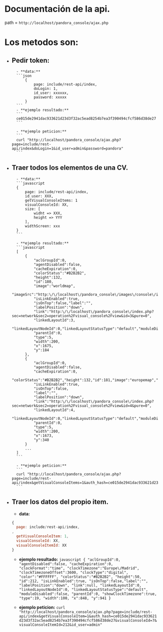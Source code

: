 # Documentación de la api.

path = `http://localhost/pandora_console/ajax.php`

# Los metodos son:

- ## Pedir token:

      	- **data:**
      	```json
      		{
      			page: include/rest-api/index,
      			doLogin: 1,
      			id_user: xxxxxx,
      			password: xxxxx
      		}
      	```
      	- **ejemplo resultado:**
      	```
      	ce015de2941dac933621d23d3f32ac5ead8254b7ea3f390494cfcf586d38de27
      	```

      	- **ejemplo peticion:**
      	```
      	curl "http://localhost/pandora_console/ajax.php?page=include/rest-api/index&doLogin=1&id_user=admin&password=pandora"
      	```

- ## Traer todos los elementos de una CV.

      	- **data:**
      	```javascript
      	{
      		page: include/rest-api/index,
      		id_user: XXX,
      		getVisualConsoleItems: 1
      		visualConsoleId: XX,
      		size: [
      			widht => XXX,
      			height => YYY
      		],
      		widthScreen: xxx
      	}
      	```

      	- **ejemplo resultado:**
      	```javascript
      	[
      		{
      			"aclGroupId":0,
      			"agentDisabled":false,
      			"cacheExpiration":0,
      			"colorStatus":"#B2B2B2",
      			"height":132,
      			"id":180,
      			"image":"worldmap",
      			"imageSrc":"http:\/\/localhost\/pandora_console\/images\/console\/icons\/worldmap.png",
      			"isLinkEnabled":true,
      			"isOnTop":false,"label":"",
      			"labelPosition":"down",
      			"link":"http:\/\/localhost\/pandora_console\/index.php?sec=network&sec2=operation%2Fvisual_console%2Fview&id=3&pure=0",
      			"linkedLayoutId":3,
      			"linkedLayoutNodeId":0,"linkedLayoutStatusType":"default","moduleDisabled":false,
      			"parentId":0,
      			"type":5,
      			"width":200,
      			"x":1675,
      			"y":184
      		},
      		{
      			"aclGroupId":0,
      			"agentDisabled":false,
      			"cacheExpiration":0,
      			"colorStatus":"#B2B2B2","height":132,"id":181,"image":"europemap","imageSrc":"http:\/\/localhost\/pandora_console\/images\/console\/icons\/europemap.png",
      			"isLinkEnabled":true,
      			"isOnTop":false,
      			"label":"",
      			"labelPosition":"down",
      			"link":"http:\/\/localhost\/pandora_console\/index.php?sec=network&sec2=operation%2Fvisual_console%2Fview&id=4&pure=0",
      			"linkedLayoutId":4,
      			"linkedLayoutNodeId":0,"linkedLayoutStatusType":"default","moduleDisabled":false,
      			"parentId":0,
      			"type":5,
      			"width":200,
      			"x":1673,
      			"y":340
      		}
      		...
      	]
      	```

      	- **ejemplo peticion:**
      	```
      	curl "http://localhost/pandora_console/ajax.php?page=include/rest-api/index&getVisualConsoleItems=1&auth_hash=ce015de2941dac933621d23d3f32ac5ead8254b7ea3f390494cfcf586d38de27&visualConsoleId=7&id_user=admin"
      	```

- ## Traer los datos del propio item.

  - **data:**

  ```javascript
  {
  	page: include/rest-api/index,
  ,
  	getVisualConsoleItem: 1,
  	visualConsoleId: XX,
  	visualConsoleItemId: XX
  }
  ```

  - **ejemplo resultado:**
    `javascript { "aclGroupId":0, "agentDisabled":false, "cacheExpiration":0, "clockFormat":"time", "clockTimezone":"Europe\/Madrid", "clockTimezoneOffset":3600, "clockType":"digital", "color":"#FFFFFF", "colorStatus":"#B2B2B2", "height":50, "id":212, "isLinkEnabled":true, "isOnTop":false,"label":"", "labelPosition":"down", "link":null, "linkedLayoutId":0, "linkedLayoutNodeId":0, "linkedLayoutStatusType":"default", "moduleDisabled":false, "parentId":0, "showClockTimezone":true, "type":19, "width":100, "x":848, "y":941 }`

  - **ejemplo peticion:**
    `curl "http://localhost/pandora_console/ajax.php?page=include/rest-api/index&getVisualConsoleItem=1&auth_hash=ce015de2941dac933621d23d3f32ac5ead8254b7ea3f390494cfcf586d38de27&visualConsoleId=7&visualConsoleItemId=212&id_user=admin"`

